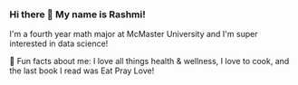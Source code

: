 ### Hi there 👋 My name is Rashmi! 
I'm a fourth year math major at McMaster University and I'm super interested in data science!

🌱 Fun facts about me: I love all things health & wellness, I love to cook, and the last book I read was Eat Pray Love! 

<!--
**rxshmi-p/rxshmi-p** is a ✨ _special_ ✨ repository because its `README.md` (this file) appears on your GitHub profile.

Here are some ideas to get you started:

- 🔭 I’m currently working on 
- 🌱 I’m currently learning 
- 👯 I’m looking to collaborate on ...
- 🤔 I’m looking for help with ...
- 💬 Ask me about ...
- 📫 How to reach me: ...
- 😄 Pronouns: ...
- ⚡ Fun fact: ...
-->
